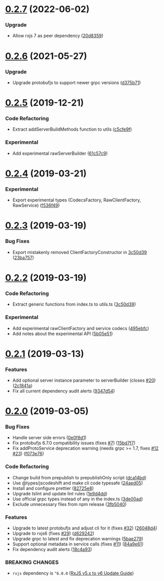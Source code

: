<a name="0.2.7"></a>

# [0.2.7](https://github.com/kondi/rxjs-grpc/compare/v0.2.6...v0.2.7) (2022-06-02)

### Upgrade

- Allow rxjs 7 as peer dependency ([20d8359](https://github.com/kondi/rxjs-grpc/commit/20d8359))

<a name="0.2.6"></a>

# [0.2.6](https://github.com/kondi/rxjs-grpc/compare/v0.2.5...v0.2.6) (2021-05-27)

### Upgrade

- Upgrade protobufjs to support newer grpc versions ([d375b71](https://github.com/kondi/rxjs-grpc/commit/d375b71))

<a name="0.2.5"></a>

# [0.2.5](https://github.com/kondi/rxjs-grpc/compare/v0.2.4...v0.2.5) (2019-12-21)

### Code Refactoring

- Extract addServerBuildMethods function to utils ([c5cfe9f](https://github.com/kondi/rxjs-grpc/commit/c5cfe9f))

### Experimental

- Add experimental rawServerBuilder ([61c57c9](https://github.com/kondi/rxjs-grpc/commit/61c57c9))

<a name="0.2.4"></a>

# [0.2.4](https://github.com/kondi/rxjs-grpc/compare/v0.2.3...v0.2.4) (2019-03-21)

### Experimental

- Export experimental types (CodecsFactory, RawClientFactory, RawService) ([f536f49](https://github.com/kondi/rxjs-grpc/commit/f536f49))

<a name="0.2.3"></a>

# [0.2.3](https://github.com/kondi/rxjs-grpc/compare/v0.2.2...v0.2.3) (2019-03-19)

### Bug Fixes

- Export mistakenly removed ClientFactoryConstructor in [3c50d39](https://github.com/kondi/rxjs-grpc/commit/3c50d39) ([23ba757](https://github.com/kondi/rxjs-grpc/commit/23ba757))

<a name="0.2.2"></a>

# [0.2.2](https://github.com/kondi/rxjs-grpc/compare/v0.2.1...v0.2.2) (2019-03-19)

### Code Refactoring

- Extract generic functions from index.ts to utils.ts ([3c50d39](https://github.com/kondi/rxjs-grpc/commit/3c50d39))

### Experimental

- Add experimental rawClientFactory and service codecs ([495ebfc](https://github.com/kondi/rxjs-grpc/commit/495ebfc))
- Add notes about the experimental API ([5b05e51](https://github.com/kondi/rxjs-grpc/commit/5b05e51))

<a name="0.2.1"></a>

# [0.2.1](https://github.com/kondi/rxjs-grpc/compare/v0.2.0...v0.2.1) (2019-03-13)

### Features

- Add optional server instance parameter to serverBuilder (closes [#20](https://github.com/kondi/rxjs-grpc/issues/20)) ([2c1841a](https://github.com/kondi/rxjs-grpc/commit/2c1841a))
- Fix all current dependency audit alerts ([9347d54](https://github.com/kondi/rxjs-grpc/commit/9347d54))

<a name="0.2.0"></a>

# [0.2.0](https://github.com/kondi/rxjs-grpc/compare/v0.1.7...v0.2.0) (2019-03-05)

### Bug Fixes

- Handle server side errors ([0e0f8d1](https://github.com/kondi/rxjs-grpc/commit/0e0f8d1))
- Fix protobufjs 6.7.0 compatibility issues (fixes [#7](https://github.com/kondi/rxjs-grpc/issues/7)) ([15bd7f7](https://github.com/kondi/rxjs-grpc/commit/15bd7f7))
- Fix addProtoService deprecation warning (needs grpc >= 1.7, fixes [#12](https://github.com/kondi/rxjs-grpc/issues/12) [#23](https://github.com/kondi/rxjs-grpc/issues/23)) ([f073e76](https://github.com/kondi/rxjs-grpc/commit/f073e76))

### Code Refactoring

- Change build from prepublish to prepublishOnly script ([dca14bd](https://github.com/kondi/rxjs-grpc/commit/dca14bd))
- Use @types/jscodeshift and make cli code typesafe ([24aed05](https://github.com/kondi/rxjs-grpc/commit/24aed05))
- Install and configure prettier ([82725e8](https://github.com/kondi/rxjs-grpc/commit/82725e8))
- Upgrade tslint and update lint rules ([1e9d4dd](https://github.com/kondi/rxjs-grpc/commit/1e9d4dd))
- Use official grpc types instead of any in the index.ts ([3de00ad](https://github.com/kondi/rxjs-grpc/commit/3de00ad))
- Exclude unnecessary files from npm release ([3fb5040](https://github.com/kondi/rxjs-grpc/commit/3fb5040))

### Features

- Upgrade to latest protobufjs and adjust cli for it (fixes [#32](https://github.com/kondi/rxjs-grpc/issues/32)) ([26048d4](https://github.com/kondi/rxjs-grpc/commit/26048d4))
- Upgrade to rxjs6 (fixes [#29](https://github.com/kondi/rxjs-grpc/issues/29)) ([d629242](https://github.com/kondi/rxjs-grpc/commit/d629242))
- Upgrade grpc to latest and fix deprecation warnings ([5bae279](https://github.com/kondi/rxjs-grpc/commit/5bae279))
- Support optional metadata in service calls (fixes [#11](https://github.com/kondi/rxjs-grpc/issues/11)) ([84a9e61](https://github.com/kondi/rxjs-grpc/commit/84a9e61))
- Fix dependency audit alerts ([18c4a93](https://github.com/kondi/rxjs-grpc/commit/18c4a93))

### BREAKING CHANGES

- `rxjs` dependency is `^6.0.0` ([RxJS v5.x to v6 Update Guide](https://github.com/ReactiveX/rxjs/blob/master/docs_app/content/guide/v6/migration.md))
